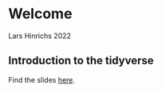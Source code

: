 Welcome
================
Lars Hinrichs
2022

## Introduction to the tidyverse

Find the slides [here](introduction_to_the_tidyverse.html).
